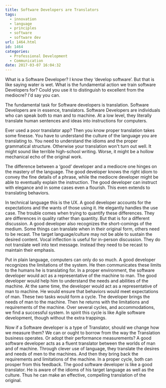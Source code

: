 ```yaml
---
title: Software Developers are Translators
tags:
  - innovation
  - language
  - principles
  - software
  - software dev
url: 1464.html
id: 1464
categories:
  - Professional Development
  - Communication
date: 2017-03-07 16:04:32
---
```


What is a Software Developer? I know they ‘develop software’. But that is like saying water is wet. What is the fundamental action we train software Developers for? Could you use it to distinguish to excellent from the mediocre? I'd say you can.

The fundamental task for Software developers is translation. Software Developers are in essence, translators. Software Developers are individuals who can speak both to man and to machine. At a low level, they literally translate human sentences and ideas into instructions for computers.

Ever used a poor translator app? Then you know proper translation takes some finesse. You have to understand the culture of the language you are translating to. You need to understand the idioms and the proper grammatical structure. Otherwise your translation won't turn out well. It might sound like terrible high-school writing. Worse, it might be a hollow mechanical echo of the original work.

The difference between a ‘good’ developer and a mediocre one hinges on the mastery of the language. The good developer knows the right idiom to convey the fine details of a phrase, while the mediocre developer might be able to eventually explain the instruction. The good developer can instruct with elegance and in some cases even a flourish. This even extends to translating behaviors.

In technical language this is the UX. A good developer accounts for the expectations and the wants of those using it. He elegantly handles the use case. The trouble comes when trying to quantify these differences. They are differences in quality rather than quantity. But that is for a different discussion. A good developer also recognizes the short-comings of the medium. Some things can translate when in their original form, others need to be recast. The target language/culture may not be able to sustain the desired content. Vocal inflection is useful for in-person discussion. They do not translate well into text message. Instead they need to be recast to maintain their emphasis.

Put in plain language, computers can only do so much. A good developer recognizes the limitations of the system. He then communicates these limits to the humans he is translating for. In a proper environment, the software developer would act as a representative of the machine to man. The good developer would help him to understand the needs and abilities of the machine. At the same time, the developer would act as a representative of man to machine. He would ensure that behaviors would meet expectations of man. These two tasks would form a cycle. The developer brings the needs of man to the machine. Then he returns with the limitations and requirements of the machine. Over several cycles, and accommodations, we find a successful system. In spirit this cycle is like Agile software development, though without the extra trappings.

Now if a Software developer is a type of Translator, should we change how we measure them? We can or ought to borrow from the way the Translation business operates. Or adopt their performance measurements? A good software developer acts as a fluent translator between the worlds of man and of machine. Through clever use of language, they translate the desires and needs of men to the machines. And then they bring back the requirements and limitations of the machine. In a proper cycle, both can prosper from this feedback. The good software developer is like a good translator. He is aware of the idioms of his target language as well as the culture. Thus he can make an effective, compelling translation of the original.
